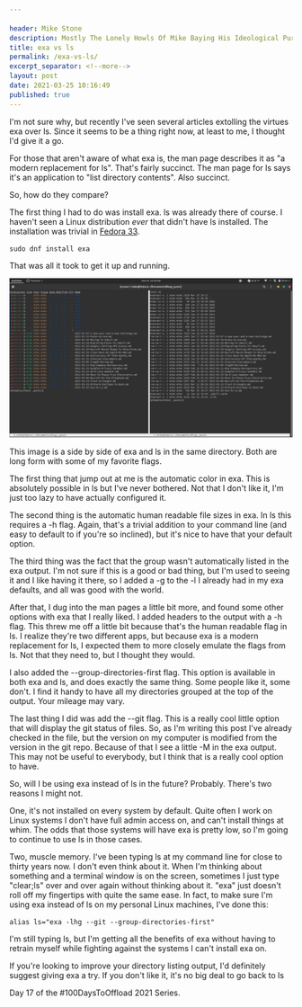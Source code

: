 ```yaml
---

header: Mike Stone
description: Mostly The Lonely Howls Of Mike Baying His Ideological Purity At The Moon
title: exa vs ls
permalink: /exa-vs-ls/
excerpt_separator: <!--more-->
layout: post
date: 2021-03-25 10:16:49
published: true
---
```


I'm not sure why, but recently I've seen several articles extolling the virtues exa over ls. Since it seems to be a thing right now, at least to me, I thought I'd give it a go.

<!--more-->

For those that aren't aware of what exa is, the man page describes it as "a modern replacement for ls". That's fairly succinct. The man page for ls says it's an application to "list directory contents". Also succinct.

So, how do they compare?

The first thing I had to do was install exa. ls was already there of course. I haven't seen a Linux distribution _ever_ that didn't have ls installed. The installation was trivial in [Fedora 33](https://getfedora.org).

```
sudo dnf install exa
```

That was all it took to get it up and running.

![](/assets/images/exa-vs-ls.png)

This image is a side by side of exa and ls in the same directory. Both are long form with some of my favorite flags.

The first thing that jump out at me is the automatic color in exa. This is absolutely possible in ls but I've never bothered. Not that I don't like it, I'm just too lazy to have actually configured it.

The second thing is the automatic human readable file sizes in exa. In ls this requires a -h flag. Again, that's a trivial addition to your command line (and easy to default to if you're so inclined), but it's nice to have that your default option.

The third thing was the fact that the group wasn't automatically listed in the exa output. I'm not sure if this is a good or bad thing, but I'm used to seeing it and I like having it there, so I added a -g to the -l I already had in my exa defaults, and all was good with the world.

After that, I dug into the man pages a little bit more, and found some other options with exa that I really liked. I added headers to the output with a -h flag. This threw me off a little bit because that's the human readable flag in ls. I realize they're two different apps, but because exa is a modern replacement for ls, I expected them to more closely emulate the flags from ls. Not that they need to, but I thought they would.

I also added the --group-directories-first flag. This option is available in both exa and ls, and does exactly the same thing. Some people like it, some don't. I find it handy to have all my directories grouped at the top of the output. Your mileage may vary.

The last thing I did was add the --git flag. This is a really cool little option that will display the git status of files. So, as I'm writing this post I've already checked in the file, but the version on my computer is modified from the version in the git repo. Because of that I see a little -M in the exa output. This may not be useful to everybody, but I think that is a really cool option to have.

So, will I be using exa instead of ls in the future? Probably. There's two reasons I might not.

One, it's not installed on every system by default. Quite often I work on Linux systems I don't have full admin access on, and can't install things at whim. The odds that those systems will have exa is pretty low, so I'm going to continue to use ls in those cases.

Two, muscle memory. I've been typing ls at my command line for close to thirty years now. I don't even think about it. When I'm thinking about something and a terminal window is on the screen, sometimes I just type "clear;ls" over and over again without thinking about it. "exa" just doesn't roll off my fingertips with quite the same ease. In fact, to make sure I'm using exa instead of ls on my personal Linux machines, I've done this:

```
alias ls="exa -lhg --git --group-directories-first"
```

I'm still typing ls, but I'm getting all the benefits of exa without having to retrain myself while fighting against the systems I can't install exa on.

If you're looking to improve your directory listing output, I'd definitely suggest giving exa a try. If you don't like it, it's no big deal to go back to ls

Day 17 of the #100DaysToOffload 2021 Series.
